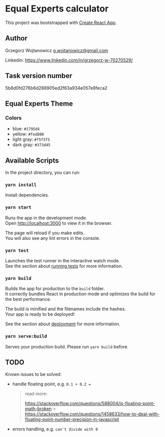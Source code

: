 # Equal Experts calculator

This project was bootstrapped with [Create React App](https://github.com/facebook/create-react-app).

## Author

Grzegorz Wojtanowicz <g.wojtanowicz@gmail.com>

Linkedin: https://www.linkedin.com/in/grzegorz-w-70270529/

## Task version number

5b8d0fd276b6d288905ed2f63a934e057e8feca2

## Equal Experts Theme

### Colors

- blue: `#1795d4`
- yellow: `#fed800`
- light gray: `#f5f5f5`
- dark gray: `#373d45`

## Available Scripts

In the project directory, you can run:

### `yarn install`

Install dependencies.

### `yarn start`

Runs the app in the development mode.\
Open [http://localhost:3000](http://localhost:3000) to view it in the browser.

The page will reload if you make edits.\
You will also see any lint errors in the console.

### `yarn test`

Launches the test runner in the interactive watch mode.\
See the section about [running tests](https://facebook.github.io/create-react-app/docs/running-tests) for more information.

### `yarn build`

Builds the app for production to the `build` folder.\
It correctly bundles React in production mode and optimizes the build for the best performance.

The build is minified and the filenames include the hashes.\
Your app is ready to be deployed!

See the section about [deployment](https://facebook.github.io/create-react-app/docs/deployment) for more information.

### `yarn serve:build`

Serves your production build. Please run `yarn build` before.

## TODO

Known issues to be solved:

- handle floating point, e.g. `0.1 + 0.2 =`
  > read more:
  >
  > https://stackoverflow.com/questions/588004/is-floating-point-math-broken > https://stackoverflow.com/questions/1458633/how-to-deal-with-floating-point-number-precision-in-javascript
- errors handling, e.g. `can't divide with 0`
